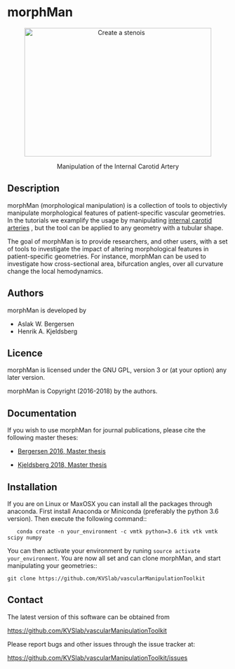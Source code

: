 morphMan
=====

<p align="center">
    <img src="https://raw.githubusercontent.com/KVSlab/vascularManipulationToolkit/master/docs/source/change_stenosis.png?token=AJKg8GZbIiq2gb9V1elUl0hqm3QrCco4ks5bv20iwA%3D%3D" width="426" height="293" alt="Create a stenois"/>
</p>
<p align="center">
    Manipulation of the Internal Carotid Artery
</p>

Description
-----------
morphMan (morphological manipulation) is a collection of tools to objectivly manipulate morphological features
of patient-specific vascular geometries. In the tutorials we examplify the usage
by manipulating [internal carotid arteries](https://en.wikipedia.org/wiki/Internal_carotid_artery)
, but the tool can be applied to any geometry with a tubular shape.

The goal of morphMan is to provide researchers, and other users, with a set of tools to investigate the impact
of altering morphological features in patient-specific geometries. For instance, morphMan can be used to
investigate how cross-sectional area, bifurcation angles, over all curvature change the local hemodynamics.


Authors
-------
morphMan is developed by

  * Aslak W. Bergersen 
  * Henrik A. Kjeldsberg 


Licence
-------
morphMan is licensed under the GNU GPL, version 3 or (at your option) any
later version.

morphMan is Copyright (2016-2018) by the authors.


Documentation
-------------
If you wish to use morphMan for journal publications, please cite the following master theses: 

* [Bergersen 2016, Master thesis](https://www.duo.uio.no/bitstream/handle/10852/50515/master-bergersen.pdf?sequence=5&isAllowed=y)

* [Kjeldsberg 2018, Master thesis](https://www.duo.uio.no/bitstream/handle/10852/63389/henrikkjeldsberg_master.pdf?sequence=1&isAllowed=y)



Installation
------------
If you are on Linux or MaxOSX you can install all the packages through anaconda.
First install Anaconda or Miniconda (preferably the python 3.6 version).
Then execute the following command::

       conda create -n your_environment -c vmtk python=3.6 itk vtk vmtk scipy numpy

You can then activate your environment by runing ``source activate your_environment``.
You are now all set and can clone morphMan, and start manipulating your geometries::

    git clone https://github.com/KVSlab/vascularManipulationToolkit


Contact
-------
The latest version of this software can be obtained from

  https://github.com/KVSlab/vascularManipulationToolkit

Please report bugs and other issues through the issue tracker at:
  
  https://github.com/KVSlab/vascularManipulationToolkit/issues
